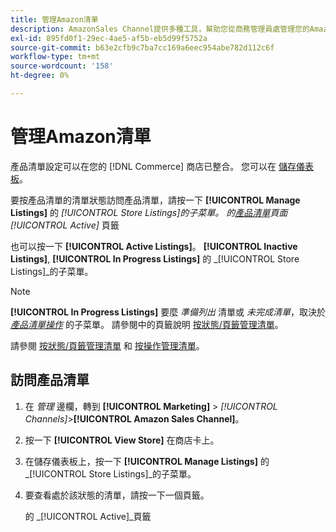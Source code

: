 ```yaml
---
title: 管理Amazon清單
description: AmazonSales Channel提供多種工具，幫助您從商務管理員處管理您的Amazon清單。
exl-id: 895fd0f1-29ec-4ae5-af5b-eb5d99f5752a
source-git-commit: b63e2cfb9c7ba7cc169a6eec954abe782d112c6f
workflow-type: tm+mt
source-wordcount: '158'
ht-degree: 0%

---
```


# 管理Amazon清單

產品清單設定可以在您的 [!DNL Commerce] 商店已整合。 您可以在 [儲存儀表板](./amazon-store-dashboard.md)。

要按產品清單的清單狀態訪問產品清單，請按一下 **[!UICONTROL Manage Listings]** 的 _[!UICONTROL Store Listings]_的子菜單。 的[_&#x200B;產品清單&#x200B;_](./managing-listings-by-tab.md)頁面_[!UICONTROL Active]_ 頁籤

也可以按一下 **[!UICONTROL Active Listings]**。 **[!UICONTROL Inactive Listings]**, **[!UICONTROL In Progress Listings]** 的 _[!UICONTROL Store Listings]_的子菜單。

>[!NOTE]
>
>**[!UICONTROL In Progress Listings]** 要麼 _準備列出_ 清單或 _未完成清單_，取決於 [_產品清單操作_](./product-listing-actions.md) 的子菜單。 請參閱中的頁籤說明 [按狀態/頁籤管理清單](./managing-listings-by-tab.md)。

請參閱 [按狀態/頁籤管理清單](./managing-listings-by-tab.md) 和 [按操作管理清單](./managing-listings-by-action.md)。

## 訪問產品清單

1. 在 _管理_ 邊欄，轉到 **[!UICONTROL Marketing]** > _[!UICONTROL Channels]_>**[!UICONTROL Amazon Sales Channel]**。

1. 按一下 **[!UICONTROL View Store]** 在商店卡上。

1. 在儲存儀表板上，按一下 **[!UICONTROL Manage Listings]** 的 _[!UICONTROL Store Listings]_的子菜單。

1. 要查看處於該狀態的清單，請按一下一個頁籤。

   的 _[!UICONTROL Active]_頁籤
